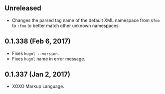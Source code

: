 ## Unreleased
- Changes the parsed tag name of the default XML namespace from `$foo` to `:foo` to better match other unknown namespaces.

## 0.1.338 (Feb 6, 2017)
- Fixes `hugml --version`.
- Fixes `hugml` name in error message.

## 0.1.337 (Jan 2, 2017)
- XOXO Markup Language.

